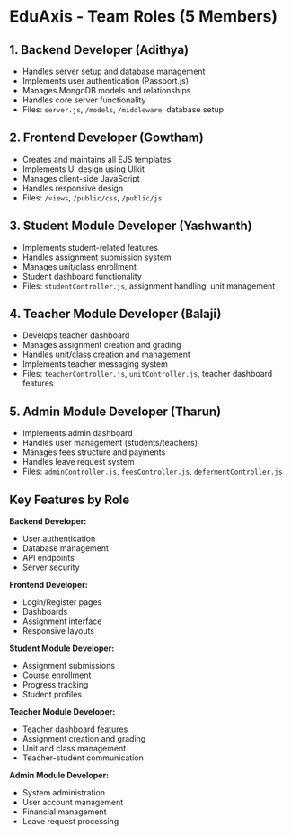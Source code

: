 # EduAxis - Team Roles (5 Members)

## 1. Backend Developer (Adithya)
- Handles server setup and database management
- Implements user authentication (Passport.js)
- Manages MongoDB models and relationships
- Handles core server functionality
- Files: `server.js`, `/models`, `/middleware`, database setup

## 2. Frontend Developer (Gowtham)
- Creates and maintains all EJS templates
- Implements UI design using UIkit
- Manages client-side JavaScript
- Handles responsive design
- Files: `/views`, `/public/css`, `/public/js`

## 3. Student Module Developer (Yashwanth)
- Implements student-related features
- Handles assignment submission system
- Manages unit/class enrollment
- Student dashboard functionality
- Files: `studentController.js`, assignment handling, unit management

## 4. Teacher Module Developer (Balaji)
- Develops teacher dashboard
- Manages assignment creation and grading
- Handles unit/class creation and management
- Implements teacher messaging system
- Files: `teacherController.js`, `unitController.js`, teacher dashboard features

## 5. Admin Module Developer (Tharun)
- Implements admin dashboard
- Handles user management (students/teachers)
- Manages fees structure and payments
- Handles leave request system
- Files: `adminController.js`, `feesController.js`, `defermentController.js`

## Key Features by Role

**Backend Developer:**
- User authentication
- Database management
- API endpoints
- Server security

**Frontend Developer:**
- Login/Register pages
- Dashboards
- Assignment interface
- Responsive layouts

**Student Module Developer:**
- Assignment submissions
- Course enrollment
- Progress tracking
- Student profiles

**Teacher Module Developer:**
- Teacher dashboard features
- Assignment creation and grading
- Unit and class management
- Teacher-student communication

**Admin Module Developer:**
- System administration
- User account management
- Financial management
- Leave request processing